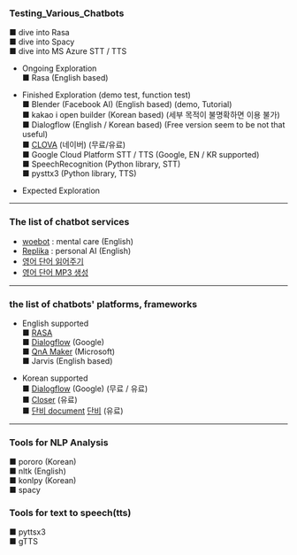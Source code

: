 ### Testing_Various_Chatbots  
  
■ dive into Rasa  
■ dive into Spacy  
■ dive into MS Azure STT / TTS  
  
- Ongoing Exploration  
■ Rasa (English based)  
  
- Finished Exploration (demo test, function test)  
■ Blender (Facebook AI) (English based) (demo, Tutorial)  
■ kakao i open builder (Korean based) (세부 목적이 불명확하면 이용 불가)  
■ Dialogflow (English / Korean based) (Free version seem to be not that useful)  
■ [CLOVA](https://clova.ai/ko) (네이버) (무료/유료)  
■ Google Cloud Platform STT / TTS (Google, EN / KR supported)  
■ SpeechRecognition (Python library, STT)  
■ pysttx3 (Python library, TTS)  
  
- Expected Exploration  
  
------------------------------------------------------------------  
### The list of chatbot services  
- [woebot](https://woebothealth.com/) : mental care (English)  
- [Replika](https://replika.ai/) : personal AI (English)
- [영어 단어 읽어주기](https://ttsdemo.com/)
- [영어 단어 MP3 생성](http://www.fromtexttospeech.com/)
-------------------------------------------------------------------  
### the list of chatbots' platforms, frameworks  
- English supported  
■ [RASA](https://rasa.com/)  
■ [Dialogflow](https://dialogflow.cloud.google.com/) (Google)  
■ [QnA Maker](https://www.qnamaker.ai/) (Microsoft)  
■ Jarvis (English based)  
  
- Korean supported  
■ [Dialogflow](https://dialogflow.cloud.google.com/) (Google) (무료 / 유료)  
■ [Closer](https://www.closer.ai/) (유료)  
■ [단비 document](https://doc.danbee.ai/) [단비](https://danbee.ai/) (유료)  
-------------------------------------------------------------------  
### Tools for NLP Analysis  
■ pororo (Korean)  
■ nltk (English)  
■ konlpy (Korean)  
■ spacy  
  
### Tools for text to speech(tts)
■ pyttsx3  
■ gTTS  
